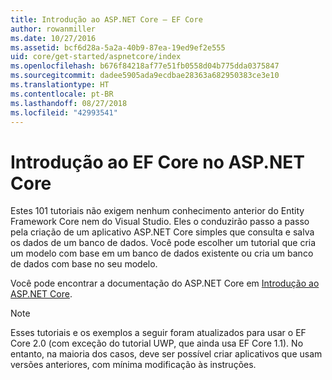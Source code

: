 ```yaml
---
title: Introdução ao ASP.NET Core – EF Core
author: rowanmiller
ms.date: 10/27/2016
ms.assetid: bcf6d28a-5a2a-40b9-87ea-19ed9ef2e555
uid: core/get-started/aspnetcore/index
ms.openlocfilehash: b676f84218af77e51fb0558d04b775dda0375847
ms.sourcegitcommit: dadee5905ada9ecdbae28363a682950383ce3e10
ms.translationtype: HT
ms.contentlocale: pt-BR
ms.lasthandoff: 08/27/2018
ms.locfileid: "42993541"
---
```

# <a name="getting-started-with-ef-core-on-aspnet-core"></a>Introdução ao EF Core no ASP.NET Core

Estes 101 tutoriais não exigem nenhum conhecimento anterior do Entity Framework Core nem do Visual Studio. Eles o conduzirão passo a passo pela criação de um aplicativo ASP.NET Core simples que consulta e salva os dados de um banco de dados. Você pode escolher um tutorial que cria um modelo com base em um banco de dados existente ou cria um banco de dados com base no seu modelo.

Você pode encontrar a documentação do ASP.NET Core em [Introdução ao ASP.NET Core](/aspnet/core/).

> [!NOTE]  
> Esses tutoriais e os exemplos a seguir foram atualizados para usar o EF Core 2.0 (com exceção do tutorial UWP, que ainda usa EF Core 1.1). No entanto, na maioria dos casos, deve ser possível criar aplicativos que usam versões anteriores, com mínima modificação às instruções.
